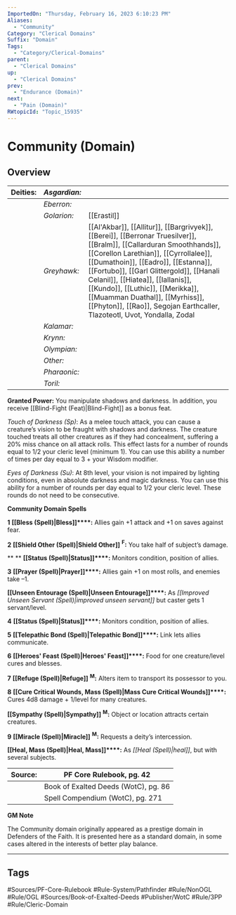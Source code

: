 ```yaml
---
ImportedOn: "Thursday, February 16, 2023 6:10:23 PM"
Aliases:
  - "Community"
Category: "Clerical Domains"
Suffix: "Domain"
Tags:
  - "Category/Clerical-Domains"
parent:
  - "Clerical Domains"
up:
  - "Clerical Domains"
prev:
  - "Endurance (Domain)"
next:
  - "Pain (Domain)"
RWtopicId: "Topic_15935"
---
```

# Community (Domain)
## Overview
| **Deities:** | *Asgardian:* |  |
|---|---|---|
| | *Eberron:* |  |
| | *Golarion:* | [[Erastil]] |
| | *Greyhawk:* | [[Al'Akbar]], [[Allitur]], [[Bargrivyek]], [[Berei]], [[Berronar Truesilver]], [[Bralm]], [[Callarduran Smoothhands]], [[Corellon Larethian]], [[Cyrrollalee]], [[Dumathoin]], [[Eadro]], [[Estanna]], [[Fortubo]], [[Garl Glittergold]], [[Hanali Celanil]], [[Hiatea]], [[Iallanis]], [[Kundo]], [[Luthic]], [[Merikka]], [[Muamman Duathal]], [[Myrhiss]], [[Phyton]], [[Rao]], Segojan Earthcaller, Tlazoteotl, Uvot, Yondalla, Zodal |
| | *Kalamar:* |  |
| | *Krynn:* |  |
| | *Olympian:* |  |
| | *Other:* |  |
| | *Pharaonic:* |  |
| | *Toril:* |  |

**Granted Power:** You manipulate shadows and darkness. In addition, you receive [[Blind-Fight (Feat)|Blind-Fight]] as a bonus feat.

*Touch of Darkness (Sp)*: As a melee touch attack, you can cause a creature’s vision to be fraught with shadows and darkness. The creature touched treats all other creatures as if they had concealment, suffering a 20% miss chance on all attack rolls. This effect lasts for a number of rounds equal to 1/2 your cleric level (minimum 1). You can use this ability a number of times per day equal to 3 + your Wisdom modifier.

*Eyes of Darkness (Su)*: At 8th level, your vision is not impaired by lighting conditions, even in absolute darkness and magic darkness. You can use this ability for a number of rounds per day equal to 1/2 your cleric level. These rounds do not need to be consecutive.

**Community Domain Spells**

**1** **[[Bless (Spell)|Bless]]****:** Allies gain +1 attack and +1 on saves against fear.

**2** **[[Shield Other (Spell)|Shield Other]]** **<sup>F</sup>:** You take half of subject’s damage.

**  ** **[[Status (Spell)|Status]]****:** Monitors condition, position of allies.

**3** **[[Prayer (Spell)|Prayer]]****:** Allies gain +1 on most rolls, and enemies take –1.

   **[[Unseen Entourage (Spell)|Unseen Entourage]]****:** As *[[Improved Unseen Servant (Spell)|improved unseen servant]]* but caster gets 1 servant/level.

**4** **[[Status (Spell)|Status]]****:** Monitors condition, position of allies. 

**5** **[[Telepathic Bond (Spell)|Telepathic Bond]]****:** Link lets allies communicate.

**6** **[[Heroes' Feast (Spell)|Heroes' Feast]]****:** Food for one creature/level cures and blesses.

**7** **[[Refuge (Spell)|Refuge]]** **<sup>M</sup>:** Alters item to transport its possessor to you.

**8** **[[Cure Critical Wounds, Mass (Spell)|Mass Cure Critical Wounds]]****:** Cures 4d8 damage + 1/level for many creatures.

   **[[Sympathy (Spell)|Sympathy]]** **<sup>M</sup>:** Object or location attracts certain creatures.

**9** **[[Miracle (Spell)|Miracle]]** **<sup>M</sup>:** Requests a deity’s intercession. 

   **[[Heal, Mass (Spell)|Heal, Mass]]****:** As *[[Heal (Spell)|heal]]*, but with several subjects.


| **Source:** | PF Core Rulebook, pg. 42 |
|---|---|
| | Book of Exalted Deeds (WotC), pg. 86 |
| | Spell Compendium (WotC), pg. 271 |

**GM Note**

The Community domain originally appeared as a prestige domain in Defenders of the Faith. It is presented here as a standard domain, in some cases altered in the interests of better play balance.


---
## Tags
#Sources/PF-Core-Rulebook #Rule-System/Pathfinder #Rule/NonOGL #Rule/OGL #Sources/Book-of-Exalted-Deeds #Publisher/WotC #Rule/3PP #Rule/Cleric-Domain


